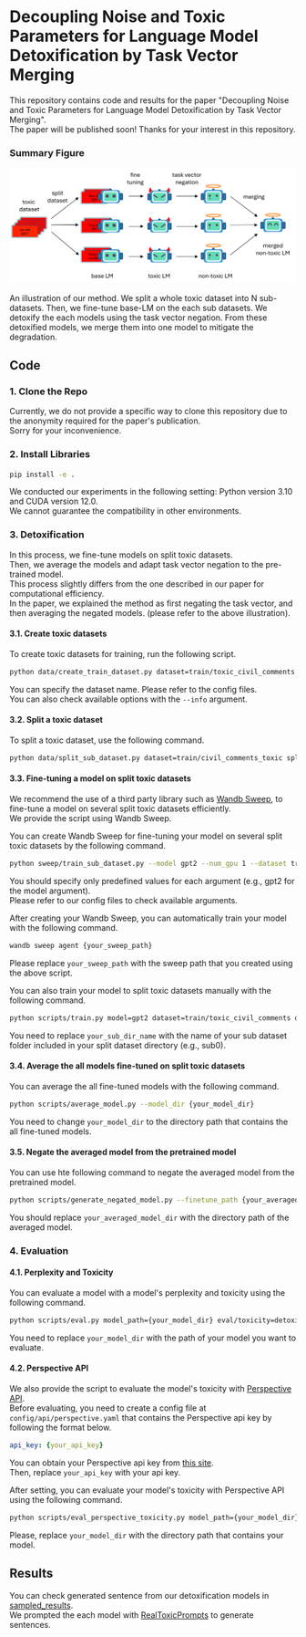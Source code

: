 # Decoupling Noise and Toxic Parameters for Language Model Detoxification by Task Vector Merging

This repository contains code and results for the paper "Decoupling Noise and Toxic Parameters for Language Model Detoxification by Task Vector Merging".  
The paper will be published soon! Thanks for your interest in this repository.

### Summary Figure

![summary figure](assets/method.png)

An illustration of our method. We split a whole toxic dataset into N sub-datasets. Then, we fine-tune base-LM on the each sub datasets. We detoxify the each models using the task vector negation. From these detoxified models, we merge them into one model to mitigate the degradation.

## Code

### 1. Clone the Repo

Currently, we do not provide a specific way to clone this repository due to the anonymity required for the paper's publication.  
Sorry for your inconvenience.

### 2. Install Libraries

```bash
pip install -e .
```

We conducted our experiments in the following setting: Python version 3.10 and CUDA version 12.0.  
We cannot guarantee the compatibility in other environments.

### 3. Detoxification

In this process, we fine-tune models on split toxic datasets.  
Then, we average the models and adapt task vector negation to the pre-trained model.  
This process slightly differs from the one described in our paper for computational efficiency.  
In the paper, we explained the method as first negating the task vector, and then averaging the negated models. (please refer to the above illustration).

#### 3.1. Create toxic datasets

To create toxic datasets for training, run the following script.

```bash
python data/create_train_dataset.py dataset=train/toxic_civil_comments
```

You can specify the dataset name. Please refer to the config files.  
You can also check available options with the `--info` argument.

#### 3.2. Split a toxic dataset

To split a toxic dataset, use the following command.

```bash
python data/split_sub_dataset.py dataset=train/civil_comments_toxic split=5
```

#### 3.3. Fine-tuning a model on split toxic datasets

We recommend the use of a third party library such as [Wandb Sweep](https://docs.wandb.ai/guides/sweeps), to fine-tune a model on several split toxic datasets efficiently.  
We provide the script using Wandb Sweep.

You can create Wandb Sweep for fine-tuning your model on several split toxic datasets by the following command.

```bash
python sweep/train_sub_dataset.py --model gpt2 --num_gpu 1 --dataset train/toxic_civil_comments --split 5 --trainer adamw_descent 
```

You should specify only predefined values for each argument (e.g., gpt2 for the model argument).  
Please refer to our config files to check available arguments.

After creating your Wandb Sweep, you can automatically train your model with the following command.

```bash
wandb sweep agent {your_sweep_path}
```

Please replace `your_sweep_path` with the sweep path that you created using the above script.  

You can also train your model to split toxic datasets manually with the following command.

```bash
python scripts/train.py model=gpt2 dataset=train/toxic_civil_comments dataset.split=5 dataset.sub_dir_name={your_sub_dir_name}
```

You need to replace `your_sub_dir_name` with the name of your sub dataset folder included in your split dataset directory (e.g., sub0).

#### 3.4. Average the all models fine-tuned on split toxic datasets

You can average the all fine-tuned models with the following command.

```bash
python scripts/average_model.py --model_dir {your_model_dir}
```

You need to change `your_model_dir` to the directory path that contains the all fine-tuned models.

#### 3.5. Negate the averaged model from the pretrained model

You can use hte following command to negate the averaged model from the pretrained model.

```bash
python scripts/generate_negated_model.py --finetune_path {your_averaged_model_dir}
```

You should replace `your_averaged_model_dir` with the directory path of the averaged model.

### 4. Evaluation

#### 4.1. Perplexity and Toxicity

You can evaluate a model with a model's perplexity and toxicity using the following command.

```bash
python scripts/eval.py model_path={your_model_dir} eval/toxicity=detoxify
```

You need to replace `your_model_dir` with the path of your model you want to evaluate.

#### 4.2. Perspective API

We also provide the script to evaluate the model's toxicity with [Perspective API](https://perspectiveapi.com).  
Before evaluating, you need to create a config file at `config/api/perspective.yaml` that contains the Perspective api key by following the format below.

```yaml
api_key: {your_api_key}
```

You can obtain your Perspective api key from [this site](https://support.perspectiveapi.com/s/docs-enable-the-api?language=en_US).  
Then, replace `your_api_key` with your api key.

After setting, you can evaluate your model's toxicity with Perspective API using the following command.

```bash
python scripts/eval_perspective_toxicity.py model_path={your_model_dir}
```

Please, replace `your_model_dir` with the directory path that contains your model.

## Results

You can check generated sentence from our detoxification models in [sampled_results](./sampled_results/).  
We prompted the each model with [RealToxicPrompts](https://huggingface.co/datasets/allenai/real-toxicity-prompts) to generate sentences.
